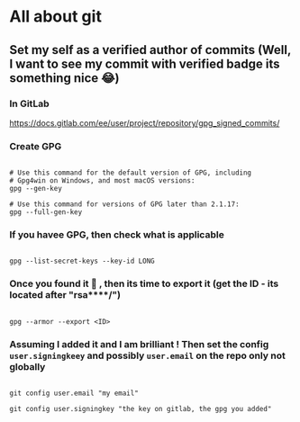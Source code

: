 # All about git


## Set my self as a verified author of commits (Well, I want to see my commit with verified badge its something nice 😂)



### In GitLab

https://docs.gitlab.com/ee/user/project/repository/gpg_signed_commits/


### Create GPG

```ssh

# Use this command for the default version of GPG, including
# Gpg4win on Windows, and most macOS versions:
gpg --gen-key

# Use this command for versions of GPG later than 2.1.17:
gpg --full-gen-key

```


### If you havee GPG, then check what is applicable

```ssh

gpg --list-secret-keys --key-id LONG
```


### Once you found it 👀 , then its time to export it (get the ID - its located after "rsa****/")

```ssh

gpg --armor --export <ID>
```


### Assuming I added it and I am brilliant ! Then set the config `user.signingkeey` and possibly `user.email` on the repo only not globally

```ssh

git config user.email "my email"

git config user.signingkey "the key on gitlab, the gpg you added"
```




